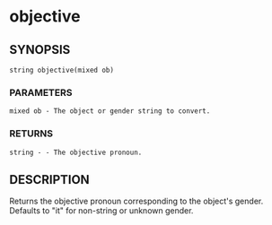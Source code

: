 # objective

## SYNOPSIS

    string objective(mixed ob)

### PARAMETERS

    mixed ob - The object or gender string to convert.

### RETURNS

    string - - The objective pronoun.

## DESCRIPTION

Returns the objective pronoun corresponding to the object's
gender. Defaults to "it" for non-string or unknown gender.
